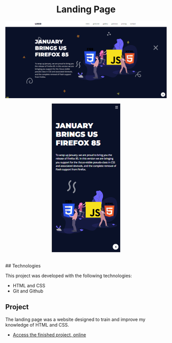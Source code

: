 <h1 align="center"> Landing Page </h1>

<p align="center">
  <img alt="Website view Desktop" src="./assets/img/desktop.png">
</p>

<p align="center">
  <img alt="Website view Mobile" src="./assets/img/mobile.png">
</p>

<br>
## Technologies

This project was developed with the following technologies:

- HTML and CSS
- Git and Github

##  Project

The landing page was a website designed to train and improve my knowledge of HTML and CSS.

- [Access the finished project, online](https://malufmatos-landingpage.netlify.app/)